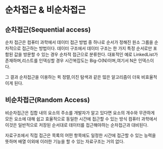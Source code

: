 # 순차접근 & 비순차접근

## 순차접근(Sequential access)
순차 접근은 컴퓨터 과학에서 데이터 접근 방법 중 하나로 순서가 정해진 원소 그룹을 순차적으로 접근하는 방법이다.
데이터 구조에서 데이터 구조는 한 가지 특정 순서로만 포함된 값을 방문할 수 있는 경우 순차적 접근으로 분류한다.
대표적인 예로 LinkedList가 존재하며,리스트를 인덱싱할 경우 시간복잡도는 Big-O(N)이며,여기서 N은 인덱스이다.

그 결과 순차접근을 이용하는 퀵 정렬,이진 탐색과 같은 많은 알고리즘이 더욱 비효율적이게 된다.

## 비순차접근(Random Access)
비순차접근은 집합 내의 요소의 주소를 개발자가 알고 있다면 요소의 개수와 무관하게 모든 요소에 대해 쉽고 효율적으로 동일한 시간에 접근할 수 있는 방식
컴퓨터 과학에서 이것은 일반적으로 저장된 순서대로 데이터를 접근해야하는 순차접근과 대비된다.

자료구조에서 직접 접근은 목록의 어떤 항목에도 일정한 시간에 접근할 수 있는 능력을 뜻하며 배열 이외에 이러한 기능을 할 수 있는 자료구조는 거의 없다.
